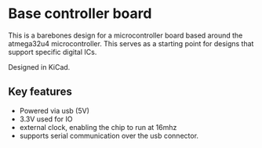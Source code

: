 # Base controller board

This is a barebones design for a microcontroller board based around the atmega32u4
microcontroller. This serves as a starting point for designs that support specific
digital ICs.

Designed in KiCad.

## Key features
- Powered via usb (5V)
- 3.3V used for IO
- external clock, enabling the chip to run at 16mhz
- supports serial communication over the usb connector.
